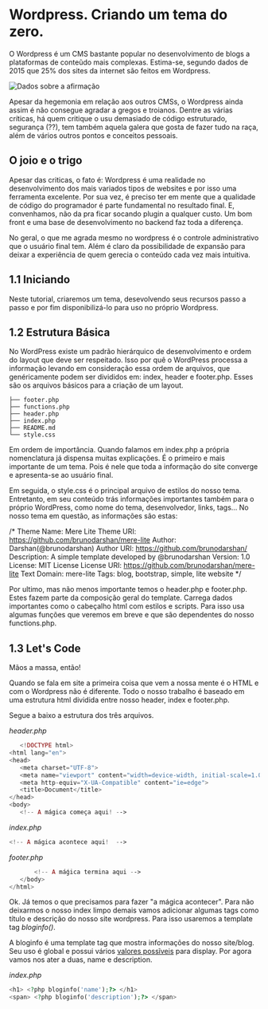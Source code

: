 # Wordpress. Criando um tema do zero.

O Wordpress é um CMS bastante popular no desenvolvimento de blogs a plataformas de conteũdo mais complexas. Estima-se, segundo dados de 2015 que 25% dos sites da internet são feitos em Wordpress.

![Dados sobre a afirmação](https://img1.ibxk.com.br/2015/11/09/09142201003299.jpg?w=700)

Apesar da hegemonia em relação aos outros CMSs, o Wordpress ainda assim é não consegue agradar a gregos e troianos. Dentre as várias críticas, há quem critique o usu demasiado de código estruturado, segurança (??), tem também aquela galera que gosta de fazer tudo na raça, além de vários outros pontos e conceitos pessoais. 

## O joio e o trigo

Apesar das criticas, o fato é: Wordpress é uma realidade no desenvolvimento dos mais variados tipos de websites e por isso uma ferramenta excelente. Por sua vez, é preciso ter em mente que a qualidade de código do programador é parte fundamental no resultado final. E, convenhamos,  não da pra ficar socando plugin a qualquer custo. Um bom front e uma base de desenvolvimento no backend faz toda a diferença.

No geral, o que me agrada mesmo no wordpress é o controle administrativo que o usuário final tem. Além é claro da possibilidade de expansão para deixar a experiência de quem gerecia o conteúdo cada vez mais intuitiva.

## 1.1 Iniciando

Neste tutorial, criaremos um tema, desevolvendo seus recursos passo a passo e por fim disponibilizá-lo para uso no próprio Wordpress.

## 1.2 Estrutura Básica

No WordPress existe um padrão hierárquico de desenvolvimento e ordem do layout que deve ser respeitado. Isso por quê o WordPress processa a informação levando em consideração essa ordem de arquivos, que genéricamente podem ser divididos em: index, header e footer.php. Esses são os arquivos básicos para a criação de um layout.

```
├── footer.php
├── functions.php
├── header.php
├── index.php
├── README.md
└── style.css
```

Em ordem de importância. Quando falamos em index.php a própria nomenclatura já dispensa muitas explicações. É o primeiro e mais importante de um tema. Pois é nele que toda a informação do site converge e apresenta-se ao usuário final.

Em seguida, o style.css é o principal arquivo de estilos do nosso tema. Entretanto, em seu conteúdo trás informações importantes também para o próprio WordPress, como nome do tema, desenvolvedor, links, tags… No nosso tema em questão, as informações são estas:

/*
  Theme Name: Mere Lite
  Theme URI: https://github.com/brunodarshan/mere-lite
  Author: Darshan(@brunodarshan)
  Author URI: https://github.com/brunodarshan/
  Description: A simple template developed by @brunodarshan
  Version: 1.0
  License: MIT License
  License URI: https://github.com/brunodarshan/mere-lite
  Text Domain: mere-lite
  Tags: blog, bootstrap, simple, lite website
*/

Por ultimo, mas não menos importante temos o header.php e footer.php. Estes fazem parte da composição geral do template. Carrega dados importantes como o cabeçalho html com estilos e scripts. Para isso usa algumas funções que veremos em breve e que são dependentes do nosso functions.php.

## 1.3 Let's Code

Mãos a massa, então!

Quando se fala em site a primeira coisa que vem a nossa mente é o HTML e com o Wordpress não é diferente. Todo o nosso trabalho é baseado em uma estrutura html dividida entre nosso header, index e footer.php. 

Segue a baixo a estrutura dos três arquivos.

 _header.php_
 ```PHP
    <!DOCTYPE html>
<html lang="en">
<head>
    <meta charset="UTF-8">
    <meta name="viewport" content="width=device-width, initial-scale=1.0">
    <meta http-equiv="X-UA-Compatible" content="ie=edge">
    <title>Document</title>
</head>
<body>
    <!-- A mágica começa aqui! -->

 ```

 _index.php_
 ```PHP
 <!-- A mágica acontece aqui!  -->
```


 _footer.php_
 ```PHP
        <!-- A máǵica termina aqui -->
    </body>
</html>
```

Ok. Já temos o que precisamos para fazer "a mágica acontecer". Para não deixarmos o nosso index limpo demais vamos adicionar algumas tags como título e descrição do nosso site wordpress. Para isso usaremos a template tag _bloginfo()_.

A bloginfo é uma template tag que mostra informações do nosso site/blog. Seu uso é global e possui vários [valores possĩveis](https://developer.wordpress.org/reference/functions/bloginfo/#possible-values-for-show) para display. Por agora vamos nos ater a duas, name e description.

_index.php_
 ```PHP
 <h1> <?php bloginfo('name');?> </h1>
 <span> <?php bloginfo('description');?> </span>
 
```